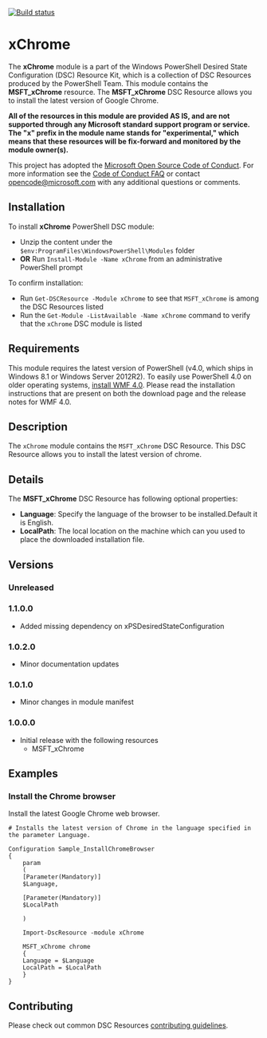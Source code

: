 [![Build status](https://ci.appveyor.com/api/projects/status/gx1p29qa9ug73u0v/branch/master?svg=true)](https://ci.appveyor.com/project/PowerShell/xchrome/branch/master)

# xChrome

The **xChrome** module is a part of the Windows PowerShell Desired State Configuration (DSC) Resource Kit, which is a collection of DSC Resources produced by the PowerShell Team.
This module contains the **MSFT_xChrome** resource.
The **MSFT_xChrome** DSC Resource allows you to install the latest version of Google Chrome.

**All of the resources in this module are provided AS IS, and are not supported through any Microsoft standard support program or service. The "x" prefix in the module name stands for "experimental," which means that these resources will be fix-forward and monitored by the module owner(s).**

This project has adopted the [Microsoft Open Source Code of Conduct](https://opensource.microsoft.com/codeofconduct/).
For more information see the [Code of Conduct FAQ](https://opensource.microsoft.com/codeofconduct/faq/) or contact [opencode@microsoft.com](mailto:opencode@microsoft.com) with any additional questions or comments.

## Installation

To install **xChrome** PowerShell DSC module:

*   Unzip the content under the `$env:ProgramFiles\WindowsPowerShell\Modules` folder
*   **OR** Run `Install-Module -Name xChrome` from an administrative PowerShell prompt

To confirm installation:  

*   Run `Get-DSCResource -Module xChrome` to see that `MSFT_xChrome` is among the DSC Resources listed  
*   Run the `Get-Module -ListAvailable -Name xChrome` command to verify that the `xChrome` DSC module is listed

## Requirements

This module requires the latest version of PowerShell (v4.0, which ships in Windows 8.1 or Windows Server 2012R2).
To easily use PowerShell 4.0 on older operating systems, [install WMF 4.0](http://www.microsoft.com/en-us/download/details.aspx?id=40855).
Please read the installation instructions that are present on both the download page and the release notes for WMF 4.0.

## Description

The `xChrome` module contains the `MSFT_xChrome` DSC Resource. This DSC Resource allows you to install the latest version of chrome.

## Details

The **MSFT_xChrome** DSC Resource has following optional properties:

*  **Language**: Specify the language of the browser to be installed.Default it is English.
*  **LocalPath**: The local location on the machine which can you used to place the downloaded installation file.

## Versions

### Unreleased

### 1.1.0.0

* Added missing dependency on xPSDesiredStateConfiguration

### 1.0.2.0

* Minor documentation updates

### 1.0.1.0

* Minor changes in module manifest

### 1.0.0.0

*   Initial release with the following resources 
    *   MSFT_xChrome 

## Examples

### Install the Chrome browser

Install the latest Google Chrome web browser.

```
# Installs the latest version of Chrome in the language specified in the parameter Language.

Configuration Sample_InstallChromeBrowser
{
    param
    (
    [Parameter(Mandatory)]
    $Language,
        
    [Parameter(Mandatory)]
    $LocalPath
        
    )
    
    Import-DscResource -module xChrome
    
    MSFT_xChrome chrome
    {
    Language = $Language
    LocalPath = $LocalPath
    }
}
```

## Contributing
Please check out common DSC Resources [contributing guidelines](https://github.com/PowerShell/DscResource.Kit/blob/master/CONTRIBUTING.md).
